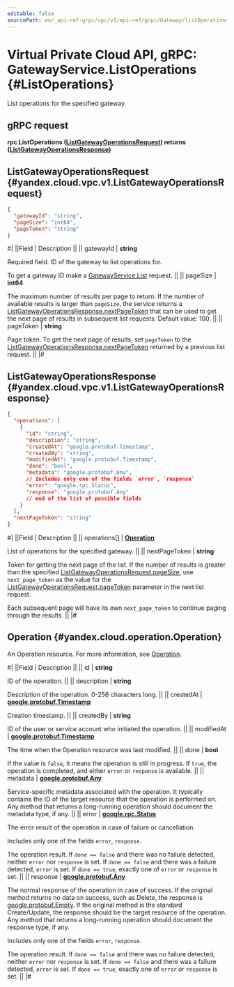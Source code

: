 ```yaml
---
editable: false
sourcePath: en/_api-ref-grpc/vpc/v1/api-ref/grpc/Gateway/listOperations.md
---
```


# Virtual Private Cloud API, gRPC: GatewayService.ListOperations {#ListOperations}

List operations for the specified gateway.

## gRPC request

**rpc ListOperations ([ListGatewayOperationsRequest](#yandex.cloud.vpc.v1.ListGatewayOperationsRequest)) returns ([ListGatewayOperationsResponse](#yandex.cloud.vpc.v1.ListGatewayOperationsResponse))**

## ListGatewayOperationsRequest {#yandex.cloud.vpc.v1.ListGatewayOperationsRequest}

```json
{
  "gatewayId": "string",
  "pageSize": "int64",
  "pageToken": "string"
}
```

#|
||Field | Description ||
|| gatewayId | **string**

Required field. ID of the gateway to list operations for.

To get a gateway ID make a [GatewayService.List](/docs/vpc/api-ref/grpc/Gateway/list#List) request. ||
|| pageSize | **int64**

The maximum number of results per page to return. If the number of available
results is larger than `pageSize`, the service returns a [ListGatewayOperationsResponse.nextPageToken](#yandex.cloud.vpc.v1.ListGatewayOperationsResponse)
that can be used to get the next page of results in subsequent list requests.
Default value: 100. ||
|| pageToken | **string**

Page token. To get the next page of results, set `pageToken` to the
[ListGatewayOperationsResponse.nextPageToken](#yandex.cloud.vpc.v1.ListGatewayOperationsResponse) returned by a previous list request. ||
|#

## ListGatewayOperationsResponse {#yandex.cloud.vpc.v1.ListGatewayOperationsResponse}

```json
{
  "operations": [
    {
      "id": "string",
      "description": "string",
      "createdAt": "google.protobuf.Timestamp",
      "createdBy": "string",
      "modifiedAt": "google.protobuf.Timestamp",
      "done": "bool",
      "metadata": "google.protobuf.Any",
      // Includes only one of the fields `error`, `response`
      "error": "google.rpc.Status",
      "response": "google.protobuf.Any"
      // end of the list of possible fields
    }
  ],
  "nextPageToken": "string"
}
```

#|
||Field | Description ||
|| operations[] | **[Operation](#yandex.cloud.operation.Operation)**

List of operations for the specified gateway. ||
|| nextPageToken | **string**

Token for getting the next page of the list. If the number of results is greater than
the specified [ListGatewayOperationsRequest.pageSize](#yandex.cloud.vpc.v1.ListGatewayOperationsRequest), use `next_page_token` as the value
for the [ListGatewayOperationsRequest.pageToken](#yandex.cloud.vpc.v1.ListGatewayOperationsRequest) parameter in the next list request.

Each subsequent page will have its own `next_page_token` to continue paging through the results. ||
|#

## Operation {#yandex.cloud.operation.Operation}

An Operation resource. For more information, see [Operation](/docs/api-design-guide/concepts/operation).

#|
||Field | Description ||
|| id | **string**

ID of the operation. ||
|| description | **string**

Description of the operation. 0-256 characters long. ||
|| createdAt | **[google.protobuf.Timestamp](https://developers.google.com/protocol-buffers/docs/reference/google.protobuf#timestamp)**

Creation timestamp. ||
|| createdBy | **string**

ID of the user or service account who initiated the operation. ||
|| modifiedAt | **[google.protobuf.Timestamp](https://developers.google.com/protocol-buffers/docs/reference/google.protobuf#timestamp)**

The time when the Operation resource was last modified. ||
|| done | **bool**

If the value is `false`, it means the operation is still in progress.
If `true`, the operation is completed, and either `error` or `response` is available. ||
|| metadata | **[google.protobuf.Any](https://developers.google.com/protocol-buffers/docs/proto3#any)**

Service-specific metadata associated with the operation.
It typically contains the ID of the target resource that the operation is performed on.
Any method that returns a long-running operation should document the metadata type, if any. ||
|| error | **[google.rpc.Status](https://cloud.google.com/tasks/docs/reference/rpc/google.rpc#status)**

The error result of the operation in case of failure or cancellation.

Includes only one of the fields `error`, `response`.

The operation result.
If `done == false` and there was no failure detected, neither `error` nor `response` is set.
If `done == false` and there was a failure detected, `error` is set.
If `done == true`, exactly one of `error` or `response` is set. ||
|| response | **[google.protobuf.Any](https://developers.google.com/protocol-buffers/docs/proto3#any)**

The normal response of the operation in case of success.
If the original method returns no data on success, such as Delete,
the response is [google.protobuf.Empty](https://developers.google.com/protocol-buffers/docs/reference/google.protobuf#google.protobuf.Empty).
If the original method is the standard Create/Update,
the response should be the target resource of the operation.
Any method that returns a long-running operation should document the response type, if any.

Includes only one of the fields `error`, `response`.

The operation result.
If `done == false` and there was no failure detected, neither `error` nor `response` is set.
If `done == false` and there was a failure detected, `error` is set.
If `done == true`, exactly one of `error` or `response` is set. ||
|#